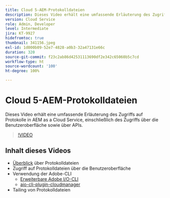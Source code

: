 ```yaml
---
title: Cloud 5-AEM-Protokolldateien
description: Dieses Video erhält eine umfassende Erläuterung des Zugriffs auf Protokolle in AEM as a Cloud Service, einschließlich des Zugriffs über die Benutzeroberfläche sowie über APIs.
version: Cloud Service
role: Admin, Developer
level: Intermediate
jira: KT-9927
hidefromtoc: true
thumbnail: 341156.jpeg
exl-id: 1d000b09-52e7-4828-a0b3-32a47131e66c
duration: 320
source-git-commit: f23c2ab86d42531113690df2e342c65060b5c7cd
workflow-type: ht
source-wordcount: '100'
ht-degree: 100%

---
```


# Cloud 5-AEM-Protokolldateien

Dieses Video erhält eine umfassende Erläuterung des Zugriffs auf Protokolle in AEM as a Cloud Service, einschließlich des Zugriffs über die Benutzeroberfläche sowie über APIs.

>[!VIDEO](https://video.tv.adobe.com/v/341156?quality=12&learn=on)

## Inhalt dieses Videos

+ [Überblick](https://experienceleague.adobe.com/docs/experience-manager-learn/cloud-service/debugging/debugging-aem-as-a-cloud-service/logs.html?lang=de) über Protokolldateien
+ Zugriff auf Protokolldateien über die Benutzeroberfläche
+ Verwendung der Adobe-CLI
   + [Erweiterbare Adobe I/O-CLI](https://github.com/adobe/aio-cli)
   + [aio-cli-plugin-cloudmanager](https://github.com/adobe/aio-cli-plugin-cloudmanager/blob/main/README.md)
+ Tailing von Protokolldateien